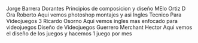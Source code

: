 Jorge Barrera Dorantes
Principios de composicion y diseño
MElo Ortiz D Ora Roberto
Aqui vemos photoshop montajes y asi
Ingles Tecnico Para Videojuegos 3
Ricardo Osorno
Aqui vemos ingles mas enfocado para videojuegos
Diseño de Videojuegos
Guerrero Merchant Hector 
Aqui vemos el diseño de los juegos y hacemos 1 juego por mes